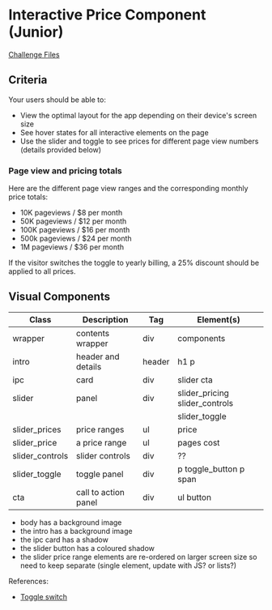 # Interactive Price Component (Junior)

[Challenge Files](https://www.frontendmentor.io/challenges/interactive-pricing-component-t0m8PIyY8)

## Criteria

Your users should be able to:

- View the optimal layout for the app depending on their device's screen size
- See hover states for all interactive elements on the page
- Use the slider and toggle to see prices for different page view numbers
  (details provided below)

### Page view and pricing totals

Here are the different page view ranges and the corresponding monthly price
totals:

- 10K pageviews / $8 per month
- 50K pageviews / $12 per month
- 100K pageviews / $16 per month
- 500k pageviews / $24 per month
- 1M pageviews / $36 per month

If the visitor switches the toggle to yearly billing, a 25% discount should be
applied to all prices.

## Visual Components

| Class           | Description          | Tag    | Element(s)                     |
| --------------- | -------------------- | ------ | ------------------------------ |
| wrapper         | contents wrapper     | div    | components                     |
| intro           | header and details   | header | h1 p                           |
| ipc             | card                 | div    | slider cta                     |
| slider          | panel                | div    | slider_pricing slider_controls |
|                 |                      |        | slider_toggle                  |
| slider_prices   | price ranges         | ul     | price                          |
| slider_price    | a price range        | ul     | pages cost                     |
| slider_controls | slider controls      | div    | ??                             |
| slider_toggle   | toggle panel         | div    | p toggle_button p span         |
| cta             | call to action panel | div    | ul button                      |

- body has a background image
- the intro has a background image
- the ipc card has a shadow
- the slider button has a coloured shadow
- the slider price range elements are re-ordered on larger screen size so need
  to keep separate (single element, update with JS? or lists?)

References:

- [Toggle switch](https://piccalil.li/tutorial/solution-002-toggle-switch)

